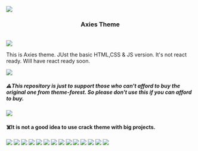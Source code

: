 <img src="https://user-images.githubusercontent.com/73097560/115834477-dbab4500-a447-11eb-908a-139a6edaec5c.gif">
<h3 align="center">
  Axies Theme
</h3>

<!-- Typing SVG by DenverCoder1 - https://github.com/DenverCoder1/readme-typing-svg -->
<p align="center">
  <a href="https://github.com/DenverCoder1/readme-typing-svg"></a>
</p>

<br/>
<img src="https://user-images.githubusercontent.com/73097560/115834477-dbab4500-a447-11eb-908a-139a6edaec5c.gif">

<p>This is Axies theme. JUst the basic HTML,CSS & JS version. It's not react ready. Will have react ready soon.</p>
<img src="https://user-images.githubusercontent.com/73097560/115834477-dbab4500-a447-11eb-908a-139a6edaec5c.gif">

##### ⚠️This repository is just to support those who can't afford to buy the original one from theme-forest. So please don't use this if you can afford to buy.

<img src="https://user-images.githubusercontent.com/73097560/115834477-dbab4500-a447-11eb-908a-139a6edaec5c.gif">

#### ☠️It is not a good idea to use crack theme with big projects.

<img src="https://user-images.githubusercontent.com/73097560/115834477-dbab4500-a447-11eb-908a-139a6edaec5c.gif">

<img src="git_images/1.png"/>
<img src="git_images/2.png"/>
<img src="git_images/3.png"/>
<img src="git_images/4.png"/>
<img src="git_images/5.png"/>
<img src="git_images/6.png"/>
<img src="git_images/7.png"/>
<img src="git_images/8.png"/>
<img src="git_images/9.png"/>
<img src="git_images/10.png"/>
<img src="git_images/11.png"/>
<img src="git_images/12.png"/>
<img src="https://user-images.githubusercontent.com/73097560/115834477-dbab4500-a447-11eb-908a-139a6edaec5c.gif">
